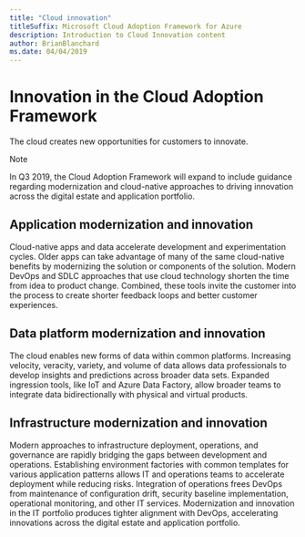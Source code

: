```yaml
---
title: "Cloud innovation"
titleSuffix: Microsoft Cloud Adoption Framework for Azure
description: Introduction to Cloud Innovation content
author: BrianBlanchard
ms.date: 04/04/2019
---
```


# Innovation in the Cloud Adoption Framework

The cloud creates new opportunities for customers to innovate.

> [!NOTE]
> In Q3 2019, the Cloud Adoption Framework will expand to include guidance regarding modernization and cloud-native approaches to driving innovation across the digital estate and application portfolio.

## Application modernization and innovation

Cloud-native apps and data accelerate development and experimentation cycles. Older apps can take advantage of many of the same cloud-native benefits by modernizing the solution or components of the solution. Modern DevOps and SDLC approaches that use cloud technology shorten the time from idea to product change. Combined, these tools invite the customer into the process to create shorter feedback loops and better customer experiences.

## Data platform modernization and innovation

The cloud enables new forms of data within common platforms. Increasing velocity, veracity, variety, and volume of data allows data professionals to develop insights and predictions across broader data sets. Expanded ingression tools, like IoT and Azure Data Factory, allow broader teams to integrate data bidirectionally with physical and virtual products.

## Infrastructure modernization and innovation

Modern approaches to infrastructure deployment, operations, and governance are rapidly bridging the gaps between development and operations. Establishing environment factories with common templates for various application patterns allows IT and operations teams to accelerate deployment while reducing risks. Integration of operations frees DevOps from maintenance of configuration drift, security baseline implementation, operational monitoring, and other IT services. Modernization and innovation in the IT portfolio produces tighter alignment with DevOps, accelerating innovations across the digital estate and application portfolio.

